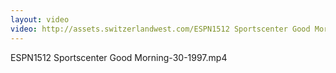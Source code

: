 ```yaml
---
layout: video
video: http://assets.switzerlandwest.com/ESPN1512 Sportscenter Good Morning-30-1997.mp4
---
```

ESPN1512 Sportscenter Good Morning-30-1997.mp4

